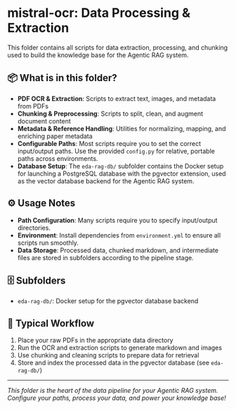 # mistral-ocr: Data Processing & Extraction

This folder contains all scripts for data extraction, processing, and chunking used to build the knowledge base for the Agentic RAG system.

## 📦 What is in this folder?
- **PDF OCR & Extraction**: Scripts to extract text, images, and metadata from PDFs
- **Chunking & Preprocessing**: Scripts to split, clean, and augment document content
- **Metadata & Reference Handling**: Utilities for normalizing, mapping, and enriching paper metadata
- **Configurable Paths**: Most scripts require you to set the correct input/output paths. Use the provided `config.py` for relative, portable paths across environments.
- **Database Setup**: The `eda-rag-db/` subfolder contains the Docker setup for launching a PostgreSQL database with the pgvector extension, used as the vector database backend for the Agentic RAG system.

## ⚙️ Usage Notes
- **Path Configuration**: Many scripts require you to specify input/output directories.
- **Environment**: Install dependencies from `environment.yml` to ensure all scripts run smoothly.
- **Data Storage**: Processed data, chunked markdown, and intermediate files are stored in subfolders according to the pipeline stage.

## 🗄️ Subfolders
- `eda-rag-db/`: Docker setup for the pgvector database backend

## 📝 Typical Workflow
1. Place your raw PDFs in the appropriate data directory
2. Run the OCR and extraction scripts to generate markdown and images
3. Use chunking and cleaning scripts to prepare data for retrieval
4. Store and index the processed data in the pgvector database (see `eda-rag-db/`)

---

*This folder is the heart of the data pipeline for your Agentic RAG system. Configure your paths, process your data, and power your knowledge base!* 
